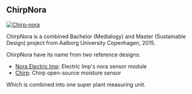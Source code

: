 
## ChirpNora

[![Chirp-nora](https://github.com/bobbyziom/chirp-nora/blob/master/pics/IMG_0120.JPG)](http://bobbytech.dk/)

ChirpNora is a combined Bachelor (Medialogy) and Master (Sustainable Design) project from Aalborg University Copenhagen, 2015.

ChirpNora have its name from two reference designs:
- [Nora Electric Imp](https://electricimp.com/docs/hardware/resources/reference-designs/nora/): Electric Imp's nora sensor module
- [Chirp](http://wemakethings.net/chirp/): Chirp open-source moisture sensor

Which is combined into one super plant measuring unit.

